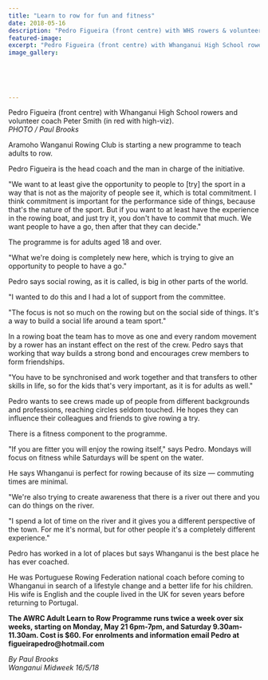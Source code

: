 ```yaml
---
title: "Learn to row for fun and fitness"
date: 2018-05-16
description: "Pedro Figueira (front centre) with WHS rowers & volunteer coach Peter Smith..."
featured-image: 
excerpt: "Pedro Figueira (front centre) with Whanganui High School rowers and volunteer coach Peter Smith."
image_gallery:
	
	
	
	
	
---
```


<p><span>Pedro Figueira (front centre) with Whanganui High School rowers and volunteer coach Peter Smith (in red with high-viz). <br /><em>PHOTO / Paul Brooks</em></span></p>
<p class="element element-paragraph">Aramoho Wanganui Rowing Club is starting a new programme to teach adults to row.</p>
<p class="element element-paragraph">Pedro Figueira is the head coach and the man in charge of the initiative.</p>
<p class="element element-paragraph">"We want to at least give the opportunity to people to [try] the sport in a way that is not as the majority of people see it, which is total commitment. I think commitment is important for the performance side of things, because that's the nature of the sport. But if you want to at least have the experience in the rowing boat, and just try it, you don't have to commit that much. We want people to have a go, then after that they can decide."</p>
<p class="element element-paragraph">The programme is for adults aged 18 and over.</p>
<p class="element element-paragraph">"What we're doing is completely new here, which is trying to give an opportunity to people to have a go."</p>
<p class="element element-paragraph">Pedro says social rowing, as it is called, is big in other parts of the world.</p>
<p class="element element-paragraph">"I wanted to do this and I had a lot of support from the committee.</p>
<p class="element element-paragraph">"The focus is not so much on the rowing but on the social side of things. It's a way to build a social life around a team sport."</p>
<p class="element element-paragraph">In a rowing boat the team has to move as one and every random movement by a rower has an instant effect on the rest of the crew. Pedro says that working that way builds a strong bond and encourages crew members to form friendships.</p>
<p class="element element-paragraph">"You have to be synchronised and work together and that transfers to other skills in life, so for the kids that's very important, as it is for adults as well."</p>
<p class="element element-paragraph">Pedro wants to see crews made up of people from different backgrounds and professions, reaching circles seldom touched. He hopes they can influence their colleagues and friends to give rowing a try.</p>
<p class="element element-paragraph">There is a fitness component to the programme.</p>
<p class="element element-paragraph">"If you are fitter you will enjoy the rowing itself," says Pedro. Mondays will focus on fitness while Saturdays will be spent on the water.</p>
<p class="element element-paragraph">He says Whanganui is perfect for rowing because of its size &mdash; commuting times are minimal.</p>
<p class="element element-paragraph">"We're also trying to create awareness that there is a river out there and you can do things on the river.</p>
<p class="element element-paragraph">"I spend a lot of time on the river and it gives you a different perspective of the town. For me it's normal, but for other people it's a completely different experience."</p>
<p class="element element-paragraph">Pedro has worked in a lot of places but says Whanganui is the best place he has ever coached.</p>
<p class="element element-paragraph">He was Portuguese Rowing Federation national coach before coming to Whanganui in search of a lifestyle change and a better life for his children. His wife is English and the couple lived in the UK for seven years before returning to Portugal.</p>
<p class="element element-paragraph"><strong>The AWRC Adult Learn to Row Programme runs twice a week over six weeks, starting on Monday, May 21 6pm-7pm, and Saturday 9.30am-11.30am. Cost is $60. For enrolments and information email Pedro at figueirapedro@hotmail.com</strong></p>
<p><span><em>By Paul Brooks<br />Wanganui Midweek 16/5/18</em></span></p>

